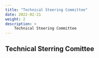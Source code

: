 ```yaml
---
title: "Technical Steering Committee"
date: 2022-02-21
weight: 2
description: >
    Technical Steering Committee
---
```


## Technical Sterring Comittee
